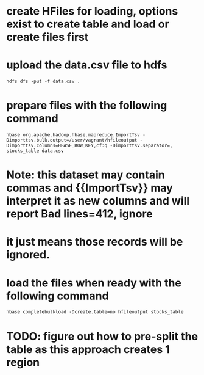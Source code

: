 # create HFiles for loading, options exist to create table and load or create files first
# upload the data.csv file to hdfs
`hdfs dfs -put -f data.csv .`

# prepare files with the following command
`hbase org.apache.hadoop.hbase.mapreduce.ImportTsv -Dimporttsv.bulk.output=/user/vagrant/hfileoutput -Dimporttsv.columns=HBASE_ROW_KEY,cf:q -Dimporttsv.separator=, stocks_table data.csv`

# Note: this dataset may contain commas and {{ImportTsv}} may interpret it as new columns and will report Bad lines=412, ignore
# it just means those records will be ignored.

# load the files when ready with the following command
`hbase completebulkload -Dcreate.table=no hfileoutput stocks_table`

# TODO: figure out how to pre-split the table as this approach creates 1 region
